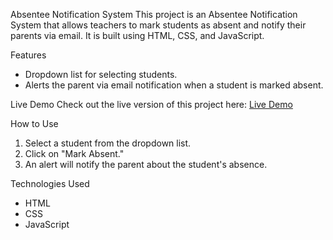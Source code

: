 Absentee Notification System
This project is an Absentee Notification System that allows teachers to mark students as absent and notify their parents via email. It is built using HTML, CSS, and JavaScript.

Features
- Dropdown list for selecting students.
- Alerts the parent via email notification when a student is marked absent.

 Live Demo
Check out the live version of this project here: [Live Demo](https://hareni31.github.io/absentee-notification-system/)

How to Use
1. Select a student from the dropdown list.
2. Click on "Mark Absent."
3. An alert will notify the parent about the student's absence.

Technologies Used
- HTML
- CSS
- JavaScript



